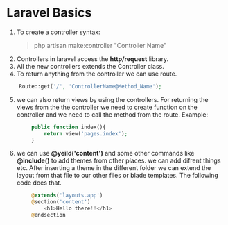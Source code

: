 # Laravel Basics
1. To create a controller syntax:
   > php artisan make:controller "Controller Name"
2. Controllers in laravel access the **http/request** library.
3. All the new controllers extends the Controller class.
4. To return anything from the controller we can use route. 
```php
	Route::get('/', 'ControllerName@Method_Name');
```
5. we can also return views by using the controllers. For returning the views from the 
   the controller we need to create function on the controller and we need to call the method 
   from the route. Example:
```php
   		public function index(){
   			return view('pages.index');
   		}
```
6. we can use **@yeild('content')** and some other commands like **@include()** to add 
   themes from other places. we can add difrent things etc. After inserting a theme in the 
   different folder we can extend the layout from that file to our other files or blade 
   templates. The following code does that. 
```php
   		@extends('layouts.app')
		@section('content')
    		<h1>Hello there!!</h1>
		@endsection
```

